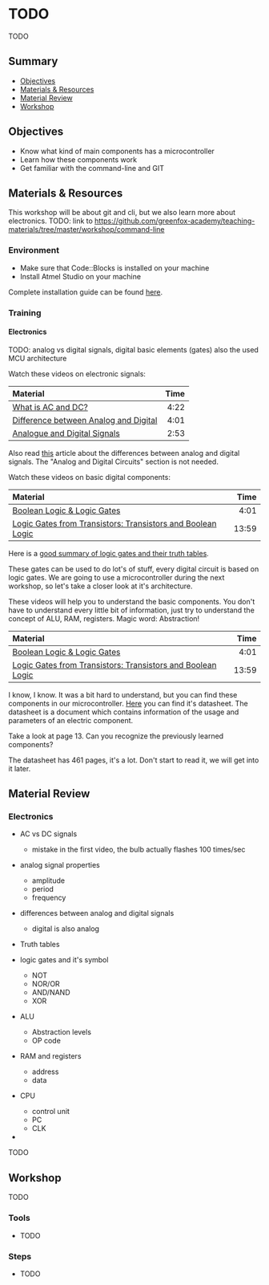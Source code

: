 # TODO
TODO

## Summary
 - [Objectives](#objectives)
 - [Materials & Resources](#materials-&-resources)
 - [Material Review](#material-review)
 - [Workshop](#workshop)

## Objectives
  - Know what kind of main components has a microcontroller
  - Learn how these components work
  - Get familiar with the command-line and GIT

## Materials & Resources
This workshop will be about git and cli, but we also learn more about
electronics.
TODO: link to https://github.com/greenfox-academy/teaching-materials/tree/master/workshop/command-line

### Environment
 - Make sure that Code::Blocks is installed on your machine
 - Install Atmel Studio on your machine

Complete installation guide can be found [here](https://github.com/greenfox-academy/totoro-syllabus/blob/master/IDE-Installation-Guide.md).

### Training
#### Electronics
TODO: analog vs digital signals, digital basic elements (gates)
also the used MCU architecture

Watch these videos on electronic signals:

| Material | Time |
|:---------|-----:|
| [What is AC and DC?](https://www.youtube.com/watch?v=vN9aR2wKv0U) | 4:22 |
| [Difference between Analog and Digital](https://www.youtube.com/watch?v=WxJKXGugfh8) | 4:01 |
| [Analogue and Digital Signals](https://www.youtube.com/watch?v=XCu6L4kQF3k) | 2:53 |

Also read [this](https://learn.sparkfun.com/tutorials/analog-vs-digital) article
about the differences between analog and digital signals.
The "Analog and Digital Circuits" section is not needed.

Watch these videos on basic digital components:

| Material | Time |
|:---------|-----:|
| [Boolean Logic & Logic Gates](https://www.youtube.com/watch?v=gI-qXk7XojA&t=189s) | 4:01 |
| [Logic Gates from Transistors: Transistors and Boolean Logic](https://www.youtube.com/watch?v=SW2Bwc17_wA) | 13:59 |

Here is a [good summary of logic gates and their truth tables](http://www.ee.surrey.ac.uk/Projects/CAL/digital-logic/gatesfunc/).

These gates can be used to do lot's of stuff, every digital circuit is based on
logic gates. We are going to use a microcontroller during the next workshop, so
let's take a closer look at it's architecture.

These videos will help you to understand the basic components. You don't have to
understand every little bit of information, just try to understand the concept of
 ALU, RAM, registers. Magic word: Abstraction!

| Material | Time |
|:---------|-----:|
| [Boolean Logic & Logic Gates](https://www.youtube.com/watch?v=gI-qXk7XojA&t=189s) | 4:01 |
| [Logic Gates from Transistors: Transistors and Boolean Logic](https://www.youtube.com/watch?v=SW2Bwc17_wA) | 13:59 |

I know, I know. It was a bit hard to understand, but you can find these components
in our microcontroller.
[Here](http://www.atmel.com/Images/Atmel-42176-ATmega48PB-88PB-168PB_Datasheet.pdf)
you can find it's datasheet. The datasheet is a document
which contains information of the usage and parameters of an electric component.

Take a look at page 13. Can you recognize the previously learned components?

The datasheet has 461 pages, it's a lot. Don't start to read it, we will get into it later.

## Material Review

### Electronics
 - AC vs DC signals
    - mistake in the first video, the bulb actually flashes 100 times/sec
 - analog signal properties
    - amplitude
    - period
    - frequency
 - differences between analog and digital signals
    - digital is also analog
 - Truth tables
 - logic gates and it's symbol
    - NOT
    - NOR/OR
    - AND/NAND
    - XOR
 - ALU
    - Abstraction levels
    - OP code
 - RAM and registers
    - address
    - data
 - CPU
    - control unit
    - PC
    - CLK

 -
 TODO

## Workshop
TODO
### Tools
 - TODO

### Steps
- TODO
